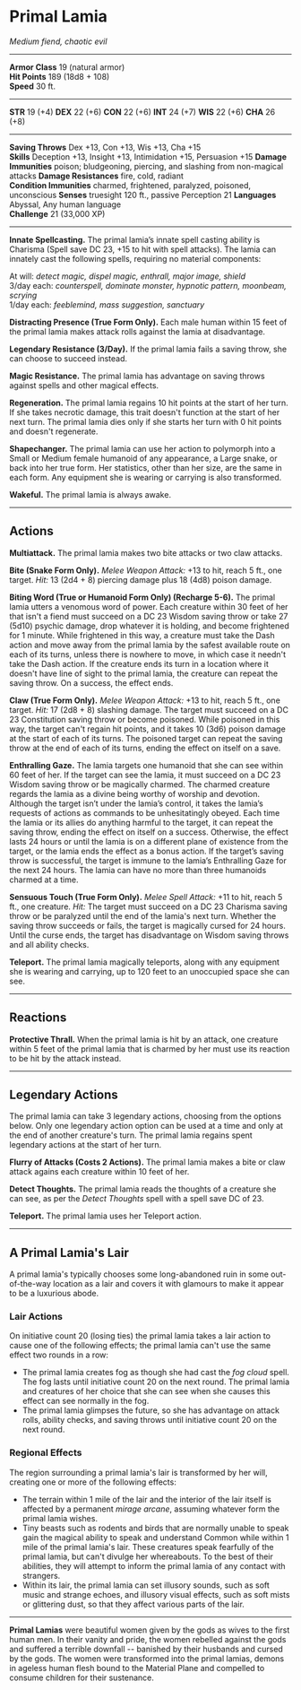 # Primal Lamia 

_Medium fiend, chaotic evil_

---

**Armor Class** 19 (natural armor)  
**Hit Points** 189 (18d8 + 108)  
**Speed** 30 ft.  

---

**STR** 19 (+4) **DEX** 22 (+6) **CON** 22 (+6) **INT** 24 (+7) **WIS** 22 (+6) **CHA** 26 (+8)

---

**Saving Throws** Dex +13, Con +13, Wis +13, Cha +15  
**Skills** Deception +13, Insight +13, Intimidation +15, Persuasion +15
**Damage Immunities** poison; bludgeoning, piercing, and slashing from non-magical attacks
**Damage Resistances** fire, cold, radiant  
**Condition Immunities** charmed, frightened, paralyzed, poisoned, unconscious
**Senses** truesight 120 ft., passive Perception 21 
**Languages** Abyssal, Any human language  
**Challenge** 21 (33,000 XP)  

---

**Innate Spellcasting.** The primal lamia’s innate spell casting ability is Charisma (Spell save DC 23, +15 to hit with spell attacks). The lamia can innately cast the following spells, requiring no material components:

At will: _detect magic, dispel magic, enthrall, major image, shield_  
3/day each: _counterspell, dominate monster, hypnotic pattern, moonbeam, scrying_  
1/day each: _feeblemind, mass suggestion, sanctuary_  

**Distracting Presence (True Form Only).** Each male human within 15 feet of the primal lamia makes attack rolls against the lamia at disadvantage.

**Legendary Resistance (3/Day).** If the primal lamia fails a saving throw, she can choose to succeed instead.

**Magic Resistance.** The primal lamia has advantage on saving throws against spells and other magical effects.

**Regeneration.** The primal lamia regains 10 hit points at the start of her turn. If she takes necrotic damage, this trait doesn't function at the start of her next turn. The primal lamia dies only if she starts her turn with 0 hit points and doesn't regenerate.

**Shapechanger.** The primal lamia can use her action to polymorph into a Small or Medium female humanoid of any appearance, a Large snake, or back into her true form. Her statistics, other than her size, are the same in each form. Any equipment she is wearing or carrying is also transformed.

**Wakeful.** The primal lamia is always awake.

---

## Actions

**Multiattack.** The primal lamia makes two bite attacks or two claw attacks.

**Bite (Snake Form Only).** _Melee Weapon Attack:_ +13 to hit, reach 5 ft., one target. _Hit:_ 13 (2d4 + 8) piercing damage plus 18 (4d8) poison damage.

**Biting Word (True or Humanoid Form Only) (Recharge 5-6).** The primal lamia utters a venomous word of power. Each creature within 30 feet of her that isn't a fiend must succeed on a DC 23 Wisdom saving throw or take 27 (5d10) psychic damage, drop whatever it is holding, and become frightened for 1 minute. While frightened in this way, a creature must take the Dash action and move away from the primal lamia by the safest available route on each of its turns, unless there is nowhere to move, in which case it needn't take the Dash action. If the creature ends its turn in a location where it doesn't have line of sight to the primal lamia, the creature can repeat the saving throw. On a success, the effect ends.

**Claw (True Form Only).** _Melee Weapon Attack:_ +13 to hit, reach 5 ft., one target. _Hit:_ 17 (2d8 + 8) slashing damage. The target must succeed on a DC 23 Constitution saving throw or become poisoned. While poisoned in this way, the target can't regain hit points, and it takes 10 (3d6) poison damage at the start of each of its turns. The poisoned target can repeat the saving throw at the end of each of its turns, ending the effect on itself on a save.

**Enthralling Gaze.** The lamia targets one humanoid that she can see within 60 feet of her. If the target can see the lamia, it must succeed on a DC 23 Wisdom saving throw or be magically charmed. The charmed creature regards the lamia as a divine being worthy of worship and devotion. Although the target isn’t under the lamia’s control, it takes the lamia’s requests of actions as commands to be unhesitatingly obeyed.
Each time the lamia or its allies do anything harmful to the target, it can repeat the saving throw, ending the effect on itself on a success. Otherwise, the effect lasts 24 hours or until the lamia is on a different plane of existence from the target, or the lamia ends the effect as a bonus action. If the target’s saving throw is successful, the target is immune to the lamia’s Enthralling Gaze for the next 24 hours.
The lamia can have no more than three humanoids charmed at a time.

**Sensuous Touch (True Form Only).** _Melee Spell Attack:_ +11 to hit, reach 5 ft., one creature. _Hit:_ The target must succeed on a DC 23 Charisma saving throw or be paralyzed until the end of the lamia's next turn. Whether the saving throw succeeds or fails, the target is magically cursed for 24 hours. Until the curse ends, the target has disadvantage on Wisdom saving throws and all ability checks.

**Teleport.** The primal lamia magically teleports, along with any equipment she is wearing and carrying, up to 120 feet to an unoccupied space she can see.

---

## Reactions

**Protective Thrall.** When the primal lamia is hit by an attack, one creature within 5 feet of the primal lamia that is charmed by her must use its reaction to be hit by the attack instead.

---

## Legendary Actions

The primal lamia can take 3 legendary actions, choosing from the options below. Only one legendary action option can be used at a time and only at the end of another creature's turn. The primal lamia regains spent legendary actions at the start of her turn.

**Flurry of Attacks (Costs 2 Actions).** The primal lamia makes a bite or claw attack agains each creature within 10 feet of her.

**Detect Thoughts.** The primal lamia reads the thoughts of a creature she can see, as per the _Detect Thoughts_ spell with a spell save DC of 23.

**Teleport.** The primal lamia uses her Teleport action.

---

## A Primal Lamia's Lair

A primal lamia's typically chooses some long-abandoned ruin in some out-of-the-way location as a lair and covers it with glamours to make it appear to be a luxurious abode.

### Lair Actions

On initiative count 20 (losing ties) the primal lamia takes a lair action to cause one of the following effects; the primal lamia can't use the same effect two rounds in a row:

* The primal lamia creates fog as though she had cast the _fog cloud_ spell. The fog lasts until initiative count 20 on the next round. The primal lamia and creatures of her choice that she can see when she causes this effect can see normally in the fog.  
* The primal lamia glimpses the future, so she has advantage on attack rolls, ability checks, and saving throws until initiative count 20 on the next round.

### Regional Effects

The region surrounding a primal lamia's lair is transformed by her will, creating one or more of the following effects:

* The terrain within 1 mile of the lair and the interior of the lair itself is affected by a permanent _mirage arcane_, assuming whatever form the primal lamia wishes.  
* Tiny beasts such as rodents and birds that are normally unable to speak gain the magical ability to speak and understand Common while within 1 mile of the primal lamia's lair. These creatures speak fearfully of the primal lamia, but can't divulge her whereabouts. To the best of their abilities, they will attempt to inform the primal lamia of any contact with strangers.
* Within its lair, the primal lamia can set illusory sounds, such as soft music and strange echoes, and illusory visual effects, such as soft mists or glittering dust, so that they affect various parts of the lair.

---
**Primal Lamias** were beautiful women given by the gods as wives to the first human men. In their vanity and pride, the women rebelled against the gods and suffered a terrible downfall -- banished by their husbands and cursed by the gods. The women were transformed into the primal lamias, demons in ageless human flesh bound to the Material Plane and compelled to consume children for their sustenance.
